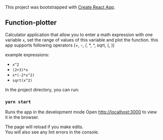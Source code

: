 This project was bootstrapped with [Create React App](https://github.com/facebook/create-react-app).

## Function-plotter

Calculator application that allow you to enter a math expression with one variable `x`,
set the range of values of this variable and plot the function.
this app supports following operators (+, -, /, \*, ^, sqrt, (, ))

example expressions:

- `x^2`
- `(2+3)*x`
- `x*(-2*x^2)`
- `sqrt(x^2)`

In the project directory, you can run:

### `yarn start`

Runs the app in the development mode
Open [http://localhost:3000](http://localhost:3000) to view it in the browser.

The page will reload if you make edits.<br />
You will also see any lint errors in the console.

